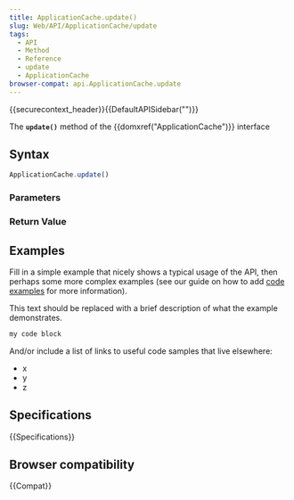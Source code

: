```yaml
---
title: ApplicationCache.update()
slug: Web/API/ApplicationCache/update
tags:
  - API
  - Method
  - Reference
  - update
  - ApplicationCache
browser-compat: api.ApplicationCache.update
---
```

{{securecontext_header}}{{DefaultAPISidebar("")}}

The **`update()`** method of the {{domxref("ApplicationCache")}} interface 

## Syntax

```js
ApplicationCache.update()
```

### Parameters



### Return Value



## Examples

Fill in a simple example that nicely shows a typical usage of the API, then perhaps some more complex examples (see our guide on how to add [code examples](/en-US/docs/MDN/Contribute/Structures/Code_examples) for more information).

This text should be replaced with a brief description of what the example demonstrates.

```js
my code block
```

And/or include a list of links to useful code samples that live elsewhere:

*   x
*   y
*   z

## Specifications

{{Specifications}}

## Browser compatibility

{{Compat}}

